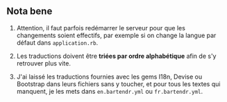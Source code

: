 Nota bene
---------

1. Attention, il faut parfois redémarrer le serveur pour que les changements soient effectifs, par exemple si on change la langue par défaut dans `application.rb`.

2. Les traductions doivent être **triées par ordre alphabétique** afin de s'y retrouver plus vite.

3. J'ai laissé les traductions fournies avec les gems I18n, Devise ou Bootstrap dans leurs fichiers sans y toucher, et pour tous les textes qui manquent, je les mets dans `en.bartendr.yml` ou `fr.bartendr.yml`.


